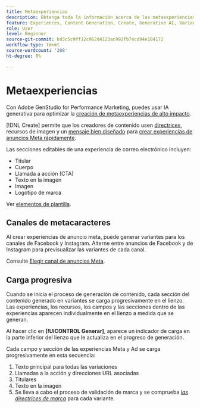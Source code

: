 ```yaml
---
title: Metaexperiencias
description: Obtenga toda la información acerca de las metaexperiencias en Adobe GenStudio for Performance Marketing.
feature: Experiences, Content Generation, Create, Generative AI, Variant Generation
role: User
level: Beginner
source-git-commit: bd3c5c9ff12c962d4123ac992fb74cd94e184172
workflow-type: tm+mt
source-wordcount: '208'
ht-degree: 0%

---
```



# Metaexperiencias

Con Adobe GenStudio for Performance Marketing, puedes usar IA generativa para optimizar la [creación de metaexperiencias de alto impacto](/help/tutorials/create-meta-ad.md).

[!DNL Create] permite que los creadores de contenido usen [directrices](/help/user-guide/guidelines/overview.md), recursos de imagen y un [mensaje bien diseñado](/help/user-guide/effective-prompts.md) para [crear experiencias de anuncios Meta rápidamente](/help/tutorials/create-meta-ad.md).

Las secciones editables de una experiencia de correo electrónico incluyen:

* Titular
* Cuerpo
* Llamada a acción (CTA)
* Texto en la imagen
* Imagen
* Logotipo de marca

Ver [elementos de plantilla](/help/user-guide/content/use-templates.md#template-elements).

<!-- ## Meta ad capabilities

Content creators and marketers can produce brand-consistent Meta ad experiences in GenStudio for Performance Marketing. -->

## Canales de metacaracteres

Al crear experiencias de anuncio meta, puede generar variantes para los canales de Facebook y Instagram. Alterne entre anuncios de Facebook y de Instagram para previsualizar las variantes de cada canal.

Consulte [Elegir canal de anuncios Meta](/help/tutorials/create-meta-ad.md#choose-meta-ads-channel).

## Carga progresiva

Cuando se inicia el proceso de generación de contenido, cada sección del contenido generado en variantes se carga progresivamente en el lienzo. Las experiencias, los recursos, los campos y las secciones dentro de las experiencias aparecen individualmente en el lienzo a medida que se generan.

Al hacer clic en **[!UICONTROL Generar]**, aparece un indicador de carga en la parte inferior del lienzo que le actualiza en el progreso de generación.

Cada campo y sección de las experiencias Meta y Ad se carga progresivamente en esta secuencia:

1. Texto principal para todas las variaciones
1. Llamadas a la acción y direcciones URL asociadas
1. Titulares
1. Texto en la imagen
1. Se lleva a cabo el proceso de validación de marca y se comprueba [_las directrices de marca_](/help/user-guide/guidelines/brand-validation.md#brand-guidelines-check) para cada variante.

